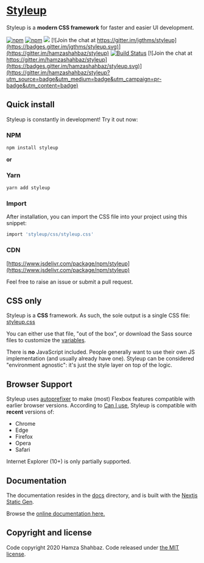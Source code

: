 # [Styleup](https://styleup.dev)

Styleup is a **modern CSS framework** for faster and easier UI development.

[![npm](https://img.shields.io/npm/v/styleup.svg)][npm-link]
[![npm](https://img.shields.io/npm/dm/styleup.svg)][npm-link]
[![](https://data.jsdelivr.com/v1/package/npm/styleup/badge)](https://www.jsdelivr.com/package/npm/styleup)
[![Join the chat at https://gitter.im/jgthms/styleup](https://badges.gitter.im/jgthms/styleup.svg)](https://gitter.im/hamzashahbaz/styleup)
[![Build Status](https://travis-ci.org/hamzashahbaz/styleup.svg?branch=master)](https://travis-ci.org/hamzashahbaz/styleup) [![Join the chat at https://gitter.im/hamzashahbaz/styleup](https://badges.gitter.im/hamzashahbaz/styleup.svg)](https://gitter.im/hamzashahbaz/styleup?utm_source=badge&utm_medium=badge&utm_campaign=pr-badge&utm_content=badge)

## Quick install

Styleup is constantly in development! Try it out now:

### NPM

```sh
npm install styleup
```

**or**

### Yarn

```sh
yarn add styleup
```

### Import

After installation, you can import the CSS file into your project using this snippet:

```sh
import 'styleup/css/styleup.css'
```

### CDN

[https://www.jsdelivr.com/package/npm/styleup](https://www.jsdelivr.com/package/npm/styleup)

Feel free to raise an issue or submit a pull request.

## CSS only

Styleup is a **CSS** framework. As such, the sole output is a single CSS file: [styleup.css](https://github.com/hamzashahabz/styleup/blob/master/css/styleup.css)

You can either use that file, "out of the box", or download the Sass source files to customize the [variables](https://styleup.dev/documentation/overview/variables/).

There is **no** JavaScript included. People generally want to use their own JS implementation (and usually already have one). Styleup can be considered "environment agnostic": it's just the style layer on top of the logic.

## Browser Support

Styleup uses [autoprefixer](https://github.com/postcss/autoprefixer) to make (most) Flexbox features compatible with earlier browser versions. According to [Can I use](https://caniuse.com/#feat=flexbox), Styleup is compatible with **recent** versions of:

-   Chrome
-   Edge
-   Firefox
-   Opera
-   Safari

Internet Explorer (10+) is only partially supported.

## Documentation

The documentation resides in the [docs](docs) directory, and is built with the [Nextjs Static Gen](https://nextjs.org/).

Browse the [online documentation here.](https://styleup.dev/documentation/overview/start/)

## Copyright and license

Code copyright 2020 Hamza Shahbaz. Code released under [the MIT license](https://github.com/hamzashahbaz/styleup/blob/master/LICENSE).

[npm-link]: https://www.npmjs.com/package/styleup
[awesome-link]: https://github.com/awesome-css-group/awesome-css
[awesome-badge]: https://cdn.rawgit.com/sindresorhus/awesome/d7305f38d29fed78fa85652e3a63e154dd8e8829/media/badge.svg
